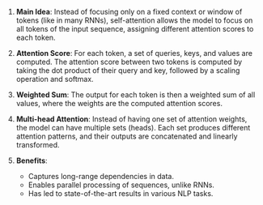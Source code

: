 1. **Main Idea**: Instead of focusing only on a fixed context or window of tokens (like in many RNNs), self-attention allows the model to focus on all tokens of the input sequence, assigning different attention scores to each token.

2. **Attention Score**: For each token, a set of queries, keys, and values are computed. The attention score between two tokens is computed by taking the dot product of their query and key, followed by a scaling operation and softmax.

3. **Weighted Sum**: The output for each token is then a weighted sum of all values, where the weights are the computed attention scores.

4. **Multi-head Attention**: Instead of having one set of attention weights, the model can have multiple sets (heads). Each set produces different attention patterns, and their outputs are concatenated and linearly transformed.

5. **Benefits**:
   - Captures long-range dependencies in data.
   - Enables parallel processing of sequences, unlike RNNs.
   - Has led to state-of-the-art results in various NLP tasks.
